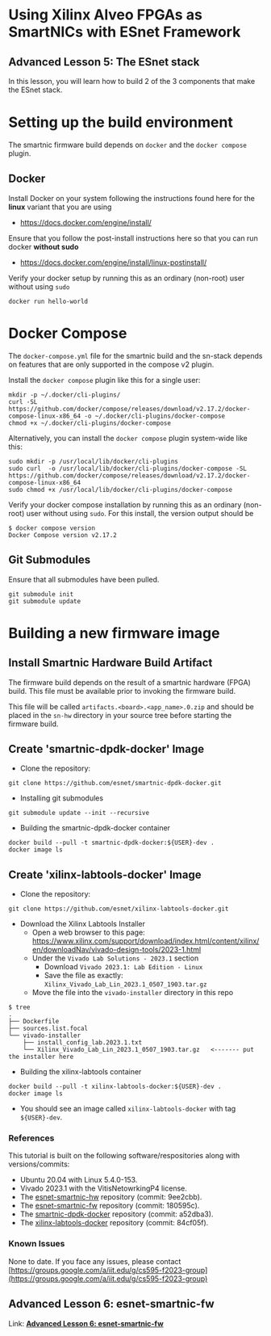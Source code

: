 # Using Xilinx Alveo FPGAs as SmartNICs with ESnet Framework

## Advanced Lesson 5: The ESnet stack

In this lesson, you will learn how to build 2 of the 3 components that make the ESnet stack.

Setting up the build environment
================================

The smartnic firmware build depends on `docker` and the `docker compose` plugin.

Docker
------

Install Docker on your system following the instructions found here for the **linux** variant that you are using
* https://docs.docker.com/engine/install/

Ensure that you follow the post-install instructions here so that you can run docker **without sudo**
* https://docs.docker.com/engine/install/linux-postinstall/

Verify your docker setup by running this as an ordinary (non-root) user without using `sudo`
```
docker run hello-world
```

Docker Compose
==============

The `docker-compose.yml` file for the smartnic build and the sn-stack depends on features that are only supported in the compose v2 plugin.

Install the `docker compose` plugin like this for a single user:

```
mkdir -p ~/.docker/cli-plugins/
curl -SL https://github.com/docker/compose/releases/download/v2.17.2/docker-compose-linux-x86_64 -o ~/.docker/cli-plugins/docker-compose
chmod +x ~/.docker/cli-plugins/docker-compose
```

Alternatively, you can install the `docker compose` plugin system-wide like this:
```
sudo mkdir -p /usr/local/lib/docker/cli-plugins
sudo curl  -o /usr/local/lib/docker/cli-plugins/docker-compose -SL https://github.com/docker/compose/releases/download/v2.17.2/docker-compose-linux-x86_64
sudo chmod +x /usr/local/lib/docker/cli-plugins/docker-compose
```

Verify your docker compose installation by running this as an ordinary (non-root) user without using `sudo`.  For this install, the version output should be
```
$ docker compose version
Docker Compose version v2.17.2
```

Git Submodules
--------------
Ensure that all submodules have been pulled.

```
git submodule init
git submodule update
```

Building a new firmware image
=============================


Install Smartnic Hardware Build Artifact
----------------------------------------

The firmware build depends on the result of a smartnic hardware (FPGA) build.  This file must be available prior to invoking the firmware build.

This file will be called `artifacts.<board>.<app_name>.0.zip` and should be placed in the `sn-hw` directory in your source tree before starting the firmware build.


Create 'smartnic-dpdk-docker' Image
-----------------------------------

- Clone the repository:
```
git clone https://github.com/esnet/smartnic-dpdk-docker.git
```
- Installing git submodules
```
git submodule update --init --recursive
```
- Building the smartnic-dpdk-docker container
```
docker build --pull -t smartnic-dpdk-docker:${USER}-dev .
docker image ls
```



Create 'xilinx-labtools-docker' Image
-------------------------------------

- Clone the repository:
```
git clone https://github.com/esnet/xilinx-labtools-docker.git
```
- Download the Xilinx Labtools Installer
  * Open a web browser to this page: https://www.xilinx.com/support/download/index.html/content/xilinx/en/downloadNav/vivado-design-tools/2023-1.html
  * Under the `Vivado Lab Solutions - 2023.1` section
    * Download `Vivado 2023.1: Lab Edition - Linux`
    * Save the file as exactly: `Xilinx_Vivado_Lab_Lin_2023.1_0507_1903.tar.gz`
  * Move the file into the `vivado-installer` directory in this repo

```
$ tree
.
├── Dockerfile
├── sources.list.focal
└── vivado-installer
    ├── install_config_lab.2023.1.txt
    └── Xilinx_Vivado_Lab_Lin_2023.1_0507_1903.tar.gz   <------- put the installer here
```

- Building the xilinx-labtools container

```
docker build --pull -t xilinx-labtools-docker:${USER}-dev .
docker image ls
```

- You should see an image called `xilinx-labtools-docker` with tag `${USER}-dev`.

### References

This tutorial is built on the following software/respositories along with versions/commits:

- Ubuntu 20.04 with Linux 5.4.0-153.
- Vivado 2023.1 with the VitisNetowrkingP4 license.
- The [esnet-smartnic-hw](https://github.com/esnet/esnet-smartnic-hw) repository (commit: 9ee2cbb).
- The [esnet-smartnic-fw](https://github.com/esnet/esnet-smartnic-fw) repository (commit: 180595c).
- The [smartnic-dpdk-docker](https://github.com/esnet/smartnic-dpdk-docker) repository (commit: a52dba3).
- The [xilinx-labtools-docker](https://github.com/esnet/xilinx-labtools-docker) repository (commit: 84cf05f).

### Known Issues

None to date. If you face any issues, please contact [https://groups.google.com/a/iit.edu/g/cs595-f2023-group](https://groups.google.com/a/iit.edu/g/cs595-f2023-group)

## Advanced Lesson 6: esnet-smartnic-fw

Link: **[Advanced Lesson 6: esnet-smartnic-fw](6-lesson6.md)**

